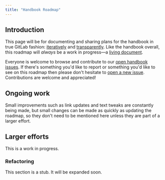 ```yaml
---
title: "Handbook Roadmap"
---
```


## Introduction

This page will be for documenting and sharing plans for the handbook in true GitLab fashion: [iteratively](/handbook/values/#iteration) and [transparently](/handbook/values/#transparency). Like the handbook overall, this roadmap will _always_ be a work in progress—a [living document](https://en.wikipedia.org/wiki/Living_document).

Everyone is welcome to browse and contribute to our [open handbook issues](https://gitlab.com/gitlab-com/www-gitlab-com/issues?scope=all&utf8=%E2%9C%93&state=opened&label_name[]=handbook). If there's something you'd like to report or something you'd like to see on this roadmap then please don't hesitate to [open a new issue](https://gitlab.com/gitlab-com/www-gitlab-com/issues/new?issue). Contributions are welcome and appreciated!

## Ongoing work

Small improvements such as link updates and text tweaks are constantly being made, but small changes can be made as quickly as updating the roadmap, so they don't need to be mentioned here unless they are part of a larger effort.

## Larger efforts

This is a work in progress.

### Refactoring

This section is a stub. It will be expanded soon.
